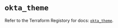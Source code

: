# `okta_theme`

Refer to the Terraform Registory for docs: [`okta_theme`](https://registry.terraform.io/providers/okta/okta/4.4.3/docs/resources/theme).
